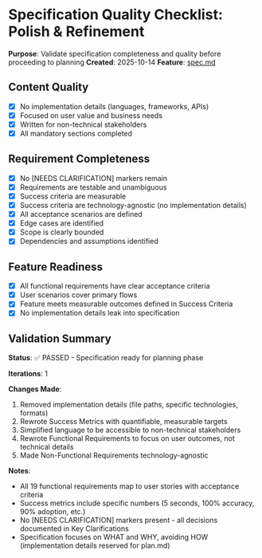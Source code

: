 # Specification Quality Checklist: Polish & Refinement

**Purpose**: Validate specification completeness and quality before proceeding to planning
**Created**: 2025-10-14
**Feature**: [spec.md](../spec.md)

## Content Quality

- [x] No implementation details (languages, frameworks, APIs)
- [x] Focused on user value and business needs
- [x] Written for non-technical stakeholders
- [x] All mandatory sections completed

## Requirement Completeness

- [x] No [NEEDS CLARIFICATION] markers remain
- [x] Requirements are testable and unambiguous
- [x] Success criteria are measurable
- [x] Success criteria are technology-agnostic (no implementation details)
- [x] All acceptance scenarios are defined
- [x] Edge cases are identified
- [x] Scope is clearly bounded
- [x] Dependencies and assumptions identified

## Feature Readiness

- [x] All functional requirements have clear acceptance criteria
- [x] User scenarios cover primary flows
- [x] Feature meets measurable outcomes defined in Success Criteria
- [x] No implementation details leak into specification

## Validation Summary

**Status**: ✅ PASSED - Specification ready for planning phase

**Iterations**: 1

**Changes Made**:

1. Removed implementation details (file paths, specific technologies, formats)
2. Rewrote Success Metrics with quantifiable, measurable targets
3. Simplified language to be accessible to non-technical stakeholders
4. Rewrote Functional Requirements to focus on user outcomes, not technical details
5. Made Non-Functional Requirements technology-agnostic

**Notes**:

- All 19 functional requirements map to user stories with acceptance criteria
- Success metrics include specific numbers (5 seconds, 100% accuracy, 90% adoption, etc.)
- No [NEEDS CLARIFICATION] markers present - all decisions documented in Key Clarifications
- Specification focuses on WHAT and WHY, avoiding HOW (implementation details reserved for plan.md)

